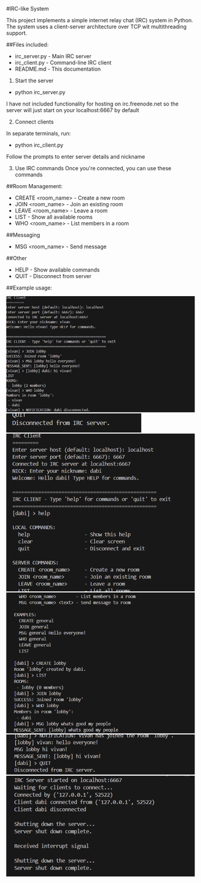#IRC-like System 

This project implements a simple internet relay chat (IRC) system in Python. The system uses a client-server architecture over TCP wit multithreading support.

##Files included:
- irc_server.py - Main IRC server
- irc_client.py - Command-line IRC client
- README.md - This documentation

1. Start the server

- python irc_server.py

I have not included functionality for hosting on irc.freenode.net so the server will just start on your localhost:6667 by default

2. Connect clients

In separate terminals, run:

- python irc_client.py

Follow the prompts to enter server details and nickname

3. Use IRC commands
Once you're connected, you can use these commands

##Room Management:
- CREATE <room_name> - Create a new room
- JOIN <room_name> - Join an existing room
- LEAVE <room_name> - Leave a room
- LIST - Show all available rooms
- WHO <room_name> - List members in a room

##Messaging
- MSG <room_name> <message> - Send message

##Other
- HELP - Show available commands
- QUIT - Disconnect from server

##Example usage:

![alt text](<Screenshot 2025-06-08 184057.png>)
![alt text](<Screenshot 2025-06-08 184126.png>)
![alt text](<Screenshot 2025-06-08 184148.png>)
![alt text](<Screenshot 2025-06-08 184201.png>)
![alt text](<Screenshot 2025-06-08 184215.png>)
![alt text](<Screenshot 2025-06-08 184235.png>)